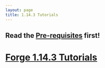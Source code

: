 ```yaml
---
layout: page
title: 1.14.3 Tutorials
---
```


## Read the [Pre-requisites](/tutorials/Pre-requisites) first!

# [Forge 1.14.3 Tutorials](/tutorials/1.14.3/forge/)
